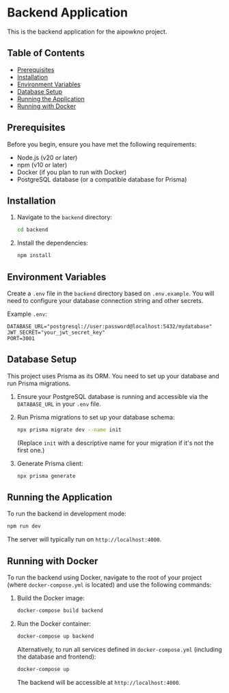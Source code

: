 # Backend Application

This is the backend application for the aipowkno project.

## Table of Contents

- [Prerequisites](#prerequisites)
- [Installation](#installation)
- [Environment Variables](#environment-variables)
- [Database Setup](#database-setup)
- [Running the Application](#running-the-application)
- [Running with Docker](#running-with-docker)

## Prerequisites

Before you begin, ensure you have met the following requirements:

*   Node.js (v20 or later)
*   npm (v10 or later)
*   Docker (if you plan to run with Docker)
*   PostgreSQL database (or a compatible database for Prisma)

## Installation

1.  Navigate to the `backend` directory:

    ```bash
    cd backend
    ```

2.  Install the dependencies:

    ```bash
    npm install
    ```

## Environment Variables

Create a `.env` file in the `backend` directory based on `.env.example`. You will need to configure your database connection string and other secrets.

Example `.env`:

```
DATABASE_URL="postgresql://user:password@localhost:5432/mydatabase"
JWT_SECRET="your_jwt_secret_key"
PORT=3001
```

## Database Setup

This project uses Prisma as its ORM. You need to set up your database and run Prisma migrations.

1.  Ensure your PostgreSQL database is running and accessible via the `DATABASE_URL` in your `.env` file.

2.  Run Prisma migrations to set up your database schema:

    ```bash
    npx prisma migrate dev --name init
    ```

    (Replace `init` with a descriptive name for your migration if it's not the first one.)

3.  Generate Prisma client:

    ```bash
    npx prisma generate
    ```

## Running the Application

To run the backend in development mode:

```bash
npm run dev
```

The server will typically run on `http://localhost:4000`.

## Running with Docker

To run the backend using Docker, navigate to the root of your project (where `docker-compose.yml` is located) and use the following commands:

1.  Build the Docker image:

    ```bash
    docker-compose build backend
    ```

2.  Run the Docker container:

    ```bash
    docker-compose up backend
    ```

    Alternatively, to run all services defined in `docker-compose.yml` (including the database and frontend):

    ```bash
    docker-compose up
    ```

    The backend will be accessible at `http://localhost:4000`.
